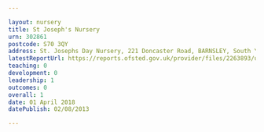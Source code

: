 ```yaml
---

layout: nursery
title: St Joseph's Nursery
urn: 302861
postcode: S70 3QY
address: St. Josephs Day Nursery, 221 Doncaster Road, BARNSLEY, South Yorkshire, S70 3QY
latestReportUrl: https://reports.ofsted.gov.uk/provider/files/2263893/urn/302861.pdf
teaching: 0
development: 0
leadership: 1
outcomes: 0
overall: 1
date: 01 April 2018 
datePublish: 02/08/2013

---
```

